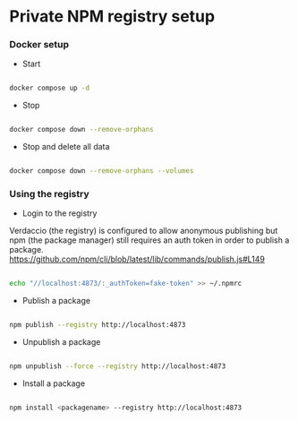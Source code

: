 # Private NPM registry setup

### Docker setup

- Start

```sh

docker compose up -d

```

- Stop

```sh

docker compose down --remove-orphans

```

- Stop and delete all data

```sh

docker compose down --remove-orphans --volumes

```

### Using the registry

- Login to the registry

Verdaccio (the registry) is configured to allow anonymous publishing but npm (the package manager) still requires an auth token in order to publish a package. https://github.com/npm/cli/blob/latest/lib/commands/publish.js#L149

```sh

echo "//localhost:4873/:_authToken=fake-token" >> ~/.npmrc

```

- Publish a package

```sh

npm publish --registry http://localhost:4873

```

- Unpublish a package

```sh

npm unpublish --force --registry http://localhost:4873

```

- Install a package

```sh

npm install <packagename> --registry http://localhost:4873

```
